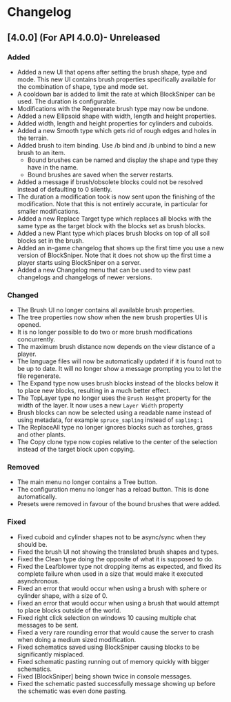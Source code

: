 # Changelog

## [4.0.0] (For API 4.0.0)- Unreleased
### Added
- Added a new UI that opens after setting the brush shape, type and mode. This new UI contains brush properties specifically available for the combination of shape, type and mode set.
- A cooldown bar is added to limit the rate at which BlockSniper can be used. The duration is configurable.
- Modifications with the Regenerate brush type may now be undone.
- Added a new Ellipsoid shape with width, length and height properties.
- Added width, length and height properties for cylinders and cuboids.
- Added a new Smooth type which gets rid of rough edges and holes in the terrain.
- Added brush to item binding. Use /b bind and /b unbind to bind a new brush to an item.
    - Bound brushes can be named and display the shape and type they have in the name.
    - Bound brushes are saved when the server restarts.
- Added a message if brush/obsolete blocks could not be resolved instead of defaulting to 0 silently.
- The duration a modification took is now sent upon the finishing of the modification. Note that this is not entirely accurate, in particular for smaller modifications.
- Added a new Replace Target type which replaces all blocks with the same type as the target block with the blocks set as brush blocks.
- Added a new Plant type which places brush blocks on top of all soil blocks set in the brush.
- Added an in-game changelog that shows up the first time you use a new version of BlockSniper. Note that it does not show up the first time a player starts using BlockSniper on a server.
- Added a new Changelog menu that can be used to view past changelogs and changelogs of newer versions.

### Changed
- The Brush UI no longer contains all available brush properties.
- The tree properties now show when the new brush properties UI is opened.
- It is no longer possible to do two or more brush modifications concurrently.
- The maximum brush distance now depends on the view distance of a player.
- The language files will now be automatically updated if it is found not to be up to date. It will no longer show a message prompting you to let the file regenerate.
- The Expand type now uses brush blocks instead of the blocks below it to place new blocks, resulting in a much better effect.
- The TopLayer type no longer uses the `Brush Height` property for the width of the layer. It now uses a new `Layer Width` property
- Brush blocks can now be selected using a readable name instead of using metadata, for example `spruce_sapling` instead of `sapling:1`
- The ReplaceAll type no longer ignores blocks such as torches, grass and other plants.
- The Copy clone type now copies relative to the center of the selection instead of the target block upon copying.

### Removed
- The main menu no longer contains a Tree button.
- The configuration menu no longer has a reload button. This is done automatically.
- Presets were removed in favour of the bound brushes that were added.

### Fixed
- Fixed cuboid and cylinder shapes not to be async/sync when they should be.
- Fixed the brush UI not showing the translated brush shapes and types.
- Fixed the Clean type doing the opposite of what it is supposed to do.
- Fixed the Leafblower type not dropping items as expected, and fixed its complete failure when used in a size that would make it executed asynchronous.
- Fixed an error that would occur when using a brush with sphere or cylinder shape, with a size of 0.
- Fixed an error that would occur when using a brush that would attempt to place blocks outside of the world.
- Fixed right click selection on windows 10 causing multiple chat messages to be sent.
- Fixed a very rare rounding error that would cause the server to crash when doing a medium sized modification.
- Fixed schematics saved using BlockSniper causing blocks to be significantly misplaced.
- Fixed schematic pasting running out of memory quickly with bigger schematics.
- Fixed [BlockSniper] being shown twice in console messages.
- Fixed the schematic pasted successfully message showing up before the schematic was even done pasting.